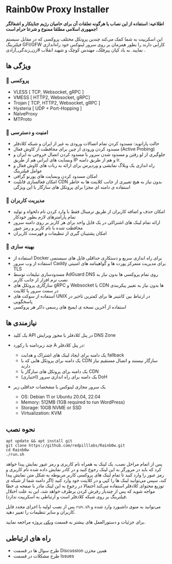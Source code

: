 # Rainb0w Proxy Installer

**اطلاعیه: استفاده از این نصاب یا هرگونه تعلقات آن برای حامیان رژیم جنایتکار و اشغالگر جمهوری اسلامی مطلقا ممنوع و شرعا حرام است!**

این اسکریپت به شما کمک می‌کند چندین پروتکل مختلف پروکسی که در مقابل سیستم فیلترینگ GFI/GFW کارایی دارند را بطور همزمان بر روی سرور لینوکس خود راه‌اندازی نمایید. به یاد کیان پیرفلک، مهندس کوچک و شهید انقلاب #زن_زندگی_آزادی .

## ویژگی ها

### 🚀 پروکسی

- VLESS [ TCP, Websocket, gRPC ]
- VMESS [ HTTP2, Websocket, gRPC]
- Trojan [ TCP, HTTP2, Websocket, gRPC ]
- Hysteria [ UDP + Port-Hopping ]
- NaïveProxy
- MTProto

### 🔑 امنیت و دسترسی

- حالت پارانوید: مسدود کردن تمام اتصالات ورودی به غیر از ایران و شبکه کلادفلر
- مسدود کردن ورودی از چین برای محافظت از کاوش فعال (Active Probing)
- جلوگیری از لو رفتن و مسدود شدن سرور با مسدود کردن اتصال خروجی به ایران و وبسایت های ایرانی هم از طریق IP و هم از طریق دامنه ir.
- راه اندازی یک وبلاگ نمایشی و وردپرس برای ارائه به ربات های کاوش فعال و عوامل فیلترینگ
- امکان مسدود کردن وبسایت های پورنو گرافی
- امکان فعالسازی قابلیت CDN بدون نیاز به هیچ تغییری از جانب کلاینت ها به خاطر استفاده ی دامنه ای مجزا برای پروتکل های سازگار با این ویژگی

### 👥 مدیریت کاربران

- امکان حذف و اضافه کاربران از طریق ترمینال فقط با وارد کردن نام دلخواه و تولید تمام پارامترهای لازم بطور خودکار
- ارائه تمام لینک های اشتراکی در یک فایل واحد برای هر کاربر بر روی دامنه سرور محافظت شده با نام کاربر و رمز عبور
- امکان پشتیبان گیری از تنظیمات و فهرست کاربران

### 📐 بهینه سازی

- استفاده از Docker برای راه اندازی سریع و دستکاری حداقلی فایل های سیستمی
- استفاده از وب سرور Caddy برای مدیریت متمرکز پورت ها و گواهینامه های امنیتی TLS
- مسدودسازی تبلیغات توسط AdGuard DNS روی تمام پروکسی ها بدون نیاز به نصب نرم افزار از جانب کاربر
- سازگاری پروتکل های gRPC و Websocket با CDN ها بدون نیاز به تغییر پیکربندی در سمت سرور یا کلاینت
- استفاده از سوکت های UNIX در ارتباط بین کانتینر ها برای کمترین تاخیر در پاسخگویی
- استفاده از آخرین نسخه ی ایمیج های رسمی داکر هر پروکسی

## نیازمندی ها

- یک کلید API در پنل کلادفلر با مجوز ویرایش DNS Zone
- چند زیردامنه با رکورد A در پنل کلادفلر:
  - یک دامنه برای ایجاد لینک های اشتراک و هدایت fallback
  - یک دامنه برای پروتکل هایی که با CDN سازگار نیستند و اتصال مستقیم نیاز دارند
  - یک دامنه برای پروتکل های سازگار با CDN
  - (اختیاری) یک دامنه برای راه اندازی سرور DoH
- یک سرور مجازی لینوکس با مشخصات حداقلی زیر

  - OS: Debian 11 or Ubuntu 20.04, 22.04
  - Memory: 512MB (1GB required to run WordPress)
  - Storage: 10GB NVME or SSD
  - Virtualization: KVM

## نحوه نصب

```
apt update && apt install git
git clone https://github.com/redpilllabs/Rainb0w.git
cd Rainb0w
./run.sh

```

پس از اتمام مراحل نصب، یک لینک به همراه نام کاربری و رمز عبور نمایش پیدا خواهد کرد که باید در مرورگر به این لینک رجوع کنید و در کادر نمایش داده شده نام کاربری و رمز عبور را وارد کنید تا تمام لینک های پروکسی کاربر مربوطه به شکل متن نمایش پیدا کند، سپس می‌توانید لینک ها را کپی و در کلاینت خود وارد کنید (اگر دامنه شما از شبکه ی توزیع محتوای کلادفلر استفاده می‌کند احتمالا در رجوع به این لینک مادر با صفحه ی خطا مواجه شوید که پس از چندبار رفرش کردن برطرف خواهد شد، این به علت اختلال فیلترینگ بر روی شبکه کلادفلر است و ارتباطی به اسکریپت ندارد).

پس از نصب اولیه با اجرای مجدد فایل `run.sh` می‌توانید به منوی داشبورد وارد شده و کاربران و سایر تنظیمات را تغییر دهید.

برای جزئیات و دستورالعمل های بیشتر به قسمت [ویکی](https://github.com/redpilllabs/Rainb0w/wiki) پروژه مراجعه نمایید.

## راه های ارتباطی

- طرح سوال ها در قسمت Discussion همین مخزن
- طرح مشکلات در قسمت Issues
